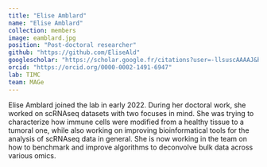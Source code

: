 ```yaml
---
title: "Elise Amblard"
name: "Elise Amblard"
collection: members
image: eamblard.jpg
position: "Post-doctoral researcher"
github: "https://github.com/EliseAld"
googlescholar: "https://scholar.google.fr/citations?user=-llsuscAAAAJ&hl=fr&oi=ao"
orcid: "https://orcid.org/0000-0002-1491-6947"
lab: TIMC
team: MAGe
---
```


Elise Amblard joined the lab in early 2022.
During her doctoral work, she worked on scRNAseq datasets with two focuses in mind. She was trying to characterize how immune cells were modified from a healthy tissue to a tumoral one, while also working on improving bioinformatical tools for the analysis of scRNAseq data in general.
She is now working in the team on how to benchmark and improve algorithms to deconvolve bulk data across various omics.
